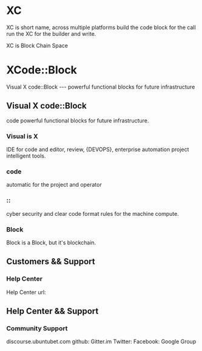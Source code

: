 # XC 
XC is short name, across multiple platforms
build the code block for the call
run the XC for the builder and write.

XC is Block Chain Space

# XCode::Block
Visual X code::Block --- powerful functional blocks for future infrastructure

## Visual X code::Block 
code powerful functional blocks for future infrastructure.

### Visual is X
IDE for code and editor, review, {DEVOPS}, enterprise automation project intelligent tools. 

### code 
automatic for the project and operator

### ::
cyber security and clear code format rules for the machine compute.

### Block
Block is a Block, but it's blockchain. 

## Customers && Support

### Help Center 
Help Center url:

## Help Center && Support

### Community Support

discourse.ubuntubet.com
github:
Gitter.im
Twitter:
Facebook:
Google Group
